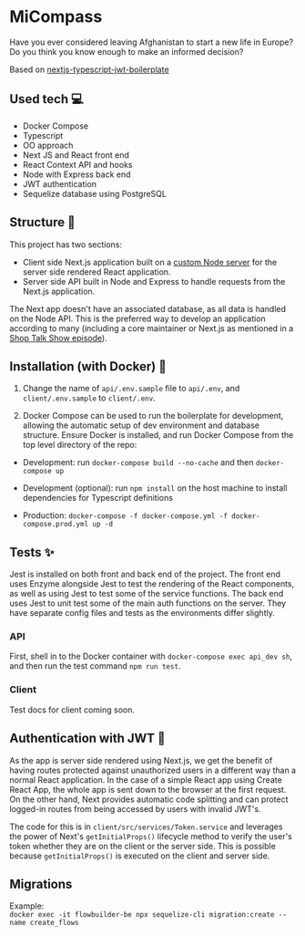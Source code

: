 # MiCompass

Have you ever considered leaving Afghanistan to start a new life in Europe? Do you think you know enough to make an informed decision?  

Based on [nextjs-typescript-jwt-boilerplate](https://github.com/jaygould/nextjs-typescript-jwt-boilerplate)

## Used tech :computer:

- Docker Compose
- Typescript
- OO approach
- Next JS and React front end
- React Context API and hooks
- Node with Express back end
- JWT authentication
- Sequelize database using PostgreSQL

## Structure :triangular_ruler:

This project has two sections:

- Client side Next.js application built on a [custom Node server](https://nextjs.org/docs/#custom-server-and-routing) for the server side rendered React application.
- Server side API built in Node and Express to handle requests from the Next.js application.

The Next app doesn't have an associated database, as all data is handled on the Node API. This is the preferred way to develop an application according to many (including a core maintainer or Next.js as mentioned in a [Shop Talk Show episode](https://shoptalkshow.com/episodes/354/)).

## Installation (with Docker) :rocket:

1. Change the name of `api/.env.sample` file to `api/.env`, and `client/.env.sample` to `client/.env`.

2. Docker Compose can be used to run the boilerplate for development, allowing the automatic setup of dev environment and database structure. Ensure Docker is installed, and run Docker Compose from the top level directory of the repo:

- Development: run `docker-compose build --no-cache` and then `docker-compose up`
- Development (optional): run `npm install` on the host machine to install dependencies for Typescript definitions

- Production: `docker-compose -f docker-compose.yml -f docker-compose.prod.yml up -d`

## Tests :sparkles:

Jest is installed on both front and back end of the project. The front end uses Enzyme alongside Jest to test the rendering of the React components, as well as using Jest to test some of the service functions. The back end uses Jest to unit test some of the main auth functions on the server. They have separate config files and tests as the environments differ slightly.

### API

First, shell in to the Docker container with `docker-compose exec api_dev sh`, and then run the test command `npm run test`.

### Client

Test docs for client coming soon.

## Authentication with JWT :closed_lock_with_key:

As the app is server side rendered using Next.js, we get the benefit of having routes protected against unauthorized users in a different way than a normal React application. In the case of a simple React app using Create React App, the whole app is sent down to the browser at the first request. On the other hand, Next provides automatic code splitting and can protect logged-in routes from being accessed by users with invalid JWT's.

The code for this is in `client/src/services/Token.service` and leverages the power of Next's `getInitialProps()` lifecycle method to verify the user's token whether they are on the client or the server side. This is possible because `getInitialProps()` is executed on the client and server side.

## Migrations

Example:  
`docker exec -it flowbuilder-be npx sequelize-cli migration:create --name create_flows`
